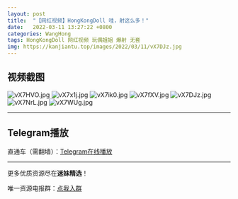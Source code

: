 ```yaml
---
layout: post
title:  "【网红视频】HongKongDoll 哇，射这么多！"
date:   2022-03-11 13:27:22 +0800
categories: WangHong
tags: HongKongDoll 网红视频 玩偶姐姐 爆射 无套
img: https://kanjiantu.top/images/2022/03/11/vX7DJz.jpg
---
```



## 视频截图

![vX7HVO.jpg](https://kanjiantu.top/images/2022/03/11/vX7HVO.jpg)
![vX7x1j.jpg](https://kanjiantu.top/images/2022/03/11/vX7x1j.jpg)
![vX7ik0.jpg](https://kanjiantu.top/images/2022/03/11/vX7ik0.jpg)
![vX7fXV.jpg](https://kanjiantu.top/images/2022/03/11/vX7fXV.jpg)
![vX7DJz.jpg](https://kanjiantu.top/images/2022/03/11/vX7DJz.jpg)
![vX7NrL.jpg](https://kanjiantu.top/images/2022/03/11/vX7NrL.jpg)
![vX7WUg.jpg](https://kanjiantu.top/images/2022/03/11/vX7WUg.jpg)


* * *
## Telegram播放

直通车（需翻墙）：[Telegram在线播放](https://t.me/mimeijingxuan/28)

* * *
更多优质资源尽在**迷妹精选**！

唯一资源电报群：[点我入群](https://t.me/mimeijingxuan)


